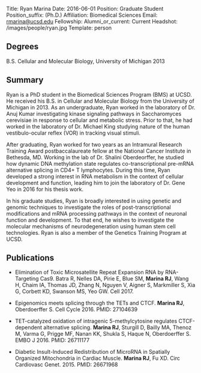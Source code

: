Title: Ryan Marina
Date: 2016-06-01
Position: Graduate Student
Position_suffix: (Ph.D.)
Affiliation: Biomedical Sciences
Email: rmarina@ucsd.edu
Fellowship: 
Alumni_or_current: Current
Headshot: /images/people/ryan.jpg
Template: person
<!-- Status: draft -->

## Degrees

B.S. Cellular and Molecular Biology, University of Michigan 2013

## Summary

Ryan is a PhD student in the Biomedical Sciences Program (BMS) at UCSD. He received his B.S. in Cellular and Molecular Biology from the University of Michigan in 2013. As an undergraduate, Ryan worked in the laboratory of Dr. Anuj Kumar investigating kinase signaling pathways in Saccharomyces cerevisiae in response to cellular and metabolic stress. Prior to that, he had worked in the laboratory of Dr. Michael King studying nature of the human vestibulo-ocular reflex (VOR) in tracking visual stimuli. After graduating, Ryan worked for two years as an Intramural Research Training Award postbaccalaureate fellow at the National Cancer Institute in Bethesda, MD. Working in the lab of Dr. Shalini Oberdeorffer, he studied how dynamic DNA methylation state regulates co-transcriptional pre-mRNA alternative splicing in CD4+ T lymphocytes. During this time, Ryan developed a strong interest in RNA metabolism in the context of cellular development and function, leading him to join the laboratory of Dr. Gene Yeo in 2016 for his thesis work. In his graduate studies, Ryan is broadly interested in using genetic and genomic techniques to investigate the roles of post-transcriptional modifications and mRNA processing pathways in the context of neuronal function and development. To that end, he wishes to investigate the molecular mechanisms of neurodegeneration using human stem cell technologies. Ryan is also a member of the Genetics Training Program at UCSD.

## Publications
*  Elimination of Toxic Microsatellite Repeat Expansion RNA by RNA-Targeting Cas9. Batra R, Nelles DA, Pirie E, Blue SM, **Marina RJ**, Wang H, Chaim IA, Thomas JD, Zhang N, Nguyen V, Aigner S, Markmiller S, Xia G, Corbett KD, Swanson MS, Yeo GW. Cell 2017.

* Epigenomics meets splicing through the TETs and CTCF. **Marina RJ**, Oberdoerffer S. Cell Cycle 2016. PMID: 27104639  
* TET-catalyzed oxidation of intragenic 5-methylcytosine regulates CTCF-dependent alternative splicing. **Marina RJ**, Sturgill D, Bailly MA, Thenoz M, Varma G, Prigge MF, Nanan KK, Shukla S, Haque N, Oberdoerffer S. EMBO J 2016. PMID: 26711177  
* Diabetic Insult-Induced Redistribution of MicroRNA in Spatially Organized Mitochondria in Cardiac Muscle. **Marina RJ**, Fu XD. Circ Cardiovasc Genet. 2015. PMID: 26671968